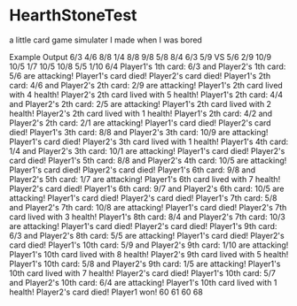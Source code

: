 # HearthStoneTest
a little card game simulater I made when I was bored


Example Output
6/3
4/6
8/8
1/4
8/8
9/8
5/8
8/4
6/3
5/9
VS
5/6
2/9
10/9
10/5
1/7
10/5
10/8
5/5
1/10
6/4
Player1's 1th card: 6/3 and Player2's 1th card: 5/6 are attacking!
Player1's card died!
Player2's card died!
Player1's 2th card: 4/6 and Player2's 2th card: 2/9 are attacking!
Player1's 2th card lived with 4 health!
Player2's 2th card lived with 5 health!
Player1's 2th card: 4/4 and Player2's 2th card: 2/5 are attacking!
Player1's 2th card lived with 2 health!
Player2's 2th card lived with 1 health!
Player1's 2th card: 4/2 and Player2's 2th card: 2/1 are attacking!
Player1's card died!
Player2's card died!
Player1's 3th card: 8/8 and Player2's 3th card: 10/9 are attacking!
Player1's card died!
Player2's 3th card lived with 1 health!
Player1's 4th card: 1/4 and Player2's 3th card: 10/1 are attacking!
Player1's card died!
Player2's card died!
Player1's 5th card: 8/8 and Player2's 4th card: 10/5 are attacking!
Player1's card died!
Player2's card died!
Player1's 6th card: 9/8 and Player2's 5th card: 1/7 are attacking!
Player1's 6th card lived with 7 health!
Player2's card died!
Player1's 6th card: 9/7 and Player2's 6th card: 10/5 are attacking!
Player1's card died!
Player2's card died!
Player1's 7th card: 5/8 and Player2's 7th card: 10/8 are attacking!
Player1's card died!
Player2's 7th card lived with 3 health!
Player1's 8th card: 8/4 and Player2's 7th card: 10/3 are attacking!
Player1's card died!
Player2's card died!
Player1's 9th card: 6/3 and Player2's 8th card: 5/5 are attacking!
Player1's card died!
Player2's card died!
Player1's 10th card: 5/9 and Player2's 9th card: 1/10 are attacking!
Player1's 10th card lived with 8 health!
Player2's 9th card lived with 5 health!
Player1's 10th card: 5/8 and Player2's 9th card: 1/5 are attacking!
Player1's 10th card lived with 7 health!
Player2's card died!
Player1's 10th card: 5/7 and Player2's 10th card: 6/4 are attacking!
Player1's 10th card lived with 1 health!
Player2's card died!
Player1 won!
60 61 60 68

